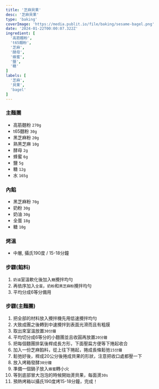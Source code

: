 ```yaml
---
title: '芝麻貝果'
desc: '芝麻貝果'
type: 'baking'
coverImage: 'https://media.publit.io/file/baking/sesame-bagel.png'
date: '2024-01-22T00:00:07.322Z'
ingredient: [
  '高筋麵粉',
  't65麵粉',
  '芝麻',
  '酵母',
  '蜂蜜',
  '鹽',
  '糖'
]
labels: [
  '芝麻',
  '貝果',
  'bagel'
]
---
```


### 主麵團

- 高筋麵粉 `270g`
- t65麵粉 `30g`
- 黑芝麻粉 `20g`
- 熟黑芝麻 `10g`
- 酵母 `2g`
- 蜂蜜 `6g`
- 鹽 `5g`
- 糖 `12g`
- 水 `165g`

### 內餡

- 黑芝麻粉 `70g`
- 奶粉 `30g`
- 奶油 `30g`
- 全蛋 `18g`
- 糖 `10g`

### 烤溫

- 中層, 攝氏190度 / 15-18分鐘

### 步驟(餡料)

1. `奶油`室溫軟化後加入`糖`攪拌均勻
2. 再依序加入`全蛋`，`奶粉`和`黑芝麻粉`攪拌均勻
3. 平均分成6等分備用
  
### 步驟(主麵團)

1. 把全部的材料放入攪拌機先用低速攪拌均勻
2. 大致成團之後轉到中速攪拌到表面光滑而且有粗膜
3. 取出來室溫放置`30分鐘`
4. 平均切分成6等分的小麵團並且收圓再放置`20分鐘`
5. 把每個麵團排氣後桿成長方形，下面壓扁方便等下捲起收合
6. 加入一份芝麻餡料，從上往下捲起，捲成長條鬆弛`15分鐘`
7. 鬆弛好後，桿成20公分後捲成貝果的形狀，注意把收口處都壓一下
8. 放入烤箱發酵`30分鐘`
9. 準備一個鍋子放入`蜂蜜`轉小火
10. 等到底部冒大泡泡的時候開始燙貝果，每面燙`30s`
10. 預熱烤箱以攝氏190度烤15-18分鐘，完成！
